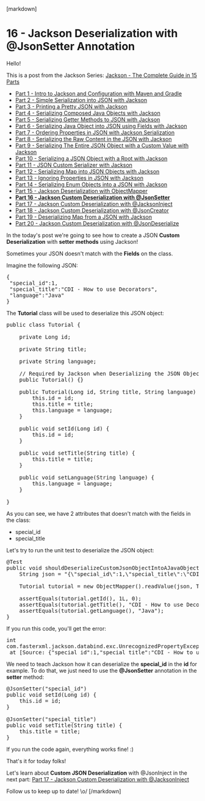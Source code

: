[markdown]
# 16 - Jackson Deserialization with @JsonSetter Annotation

Hello!

This is a post from the Jackson Series: [Jackson - The Complete Guide in 15 Parts](https://blog.hackingcode.io/jackson-java-tutorial-news-posts-videos)

- [Part 1 - Intro to Jackson and Configuration with Maven and Gradle](https://blog.hackingcode.io/jackson-java-tutorial-serialize-json-config-maven)
- [Part 2 - Simple Serialization into JSON with Jackson](https://blog.hackingcode.io/jackson-java-tutorial-serialization-to-json)
- [Part 3 - Printing a Pretty JSON with Jackson](https://blog.hackingcode.io/jackson-java-tutorial-serialization-to-pretty-json)
- [Part 4 - Serializing Composed Java Objects with Jackson](https://blog.hackingcode.io/jackson-java-tutorial-serialize-composed-java-object-to-json)
- [Part 5 - Serializing Getter Methods to JSON with Jackson](https://blog.hackingcode.io/jackson-java-tutorial-serialize-getter-methods-to-json)
- [Part 6 - Serializing Java Object into JSON using Fields with Jackson](https://blog.hackingcode.io/jackson-java-tutorial-serialize-fields-to-json)
- [Part 7 - Ordering Properties in JSON with Jackson Serialization](https://blog.hackingcode.io/jackson-java-tutorial-serialization-order-fields-to-json)
- [Part 8 - Serializing the Raw Content in the JSON with Jackson](https://blog.hackingcode.io/jackson-java-tutorial-serialize-raw-content-to-json)
- [Part 9 - Serializing The Entire JSON Object with a Custom Value with Jackson](https://blog.hackingcode.io/jackson-java-tutorial-custom-serialization-to-json)
- [Part 10 - Serializing a JSON Object with a Root with Jackson](https://blog.hackingcode.io/jackson-java-tutorial-serialize-json-with-root)
- [Part 11 - JSON Custom Serializer with Jackson](https://blog.hackingcode.io/jackson-java-tutorial-custom-serialization-to-json)
- [Part 12 - Serializing Map into JSON Objects with Jackson](https://blog.hackingcode.io/jackson-java-tutorial-serialize-map-to-json)
- [Part 13 - Ignoring Properties in JSON with Jackson](https://blog.hackingcode.io/jackson-java-tutorial-serialize-ignore-fields-to-json)
- [Part 14 - Serializing Enum Objects into a JSON with Jackson](https://blog.hackingcode.io/jackson-java-tutorial-serialize-enum-to-json)
- [Part 15 - Jackson Deserialization with ObjectMapper](https://blog.hackingcode.io/jackson-java-tutorial-deserialize-object-mapper-from-json)
- **[Part 16 - Jackson Custom Deserialization with @JsonSetter](https://blog.hackingcode.io/jackson-java-tutorial-deserialize-json-to-custom-field)**
- [Part 17 - Jackson Custom Deserialization with @JacksonInject](https://blog.hackingcode.io/jackson-java-tutorial-deserialize-json-injected-value)
- [Part 18 - Jackson Custom Deserialization with @JsonCreator](https://blog.hackingcode.io/jackson-java-tutorial-deserialize-json-to-custom-java-constructor)
- [Part 19 - Deserializing Map from a JSON with Jackson](https://blog.hackingcode.io/jackson-java-tutorial-deserialize-json-to-map)
- [Part 20 - Jackson Custom Deserialization with @JsonDeserialize](https://blog.hackingcode.io/jackson-java-tutorial-deserialize-json-with-custom-deserializer)

In the today's post we're going to see how to create a JSON **Custom Deserialization** with **setter methods** using Jackson!

Sometimes your JSON doesn't match with the **Fields** on the class.

Imagine the following JSON:

<pre class="lang:json">
{
 "special_id":1,
 "special_title":"CDI - How to use Decorators",
 "language":"Java"
}
</pre>

The **Tutorial** class will be used to deserialize this JSON object:

<pre class="lang:java">
public class Tutorial {

	private Long id;

	private String title;

	private String language;

	// Required by Jackson when Deserializing the JSON Object
	public Tutorial() {}

	public Tutorial(Long id, String title, String language) {
		this.id = id;
		this.title = title;
		this.language = language;
	}

	public void setId(Long id) {
		this.id = id;
	}

	public void setTitle(String title) {
		this.title = title;
	}

	public void setLanguage(String language) {
		this.language = language;
	}

}
</pre>

As you can see, we have 2 attributes that doesn't match with the fields in the class:

- special_id
- special_title

Let's try to run the unit test to deserialize the JSON object:

<pre class="lang:java">
@Test
public void shouldDeserializeCustomJsonObjectIntoAJavaObject() throws Exception {
	String json = "{\"special_id\":1,\"special_title\":\"CDI - How to use Decorators\",\"language\":\"Java\"}";

	Tutorial tutorial = new ObjectMapper().readValue(json, Tutorial.class);

	assertEquals(tutorial.getId(), 1L, 0);
	assertEquals(tutorial.getTitle(), "CDI - How to use Decorators");
	assertEquals(tutorial.getLanguage(), "Java");
}
</pre>

If you run this code, you'll get the error:

<pre highlight="false">int
com.fasterxml.jackson.databind.exc.UnrecognizedPropertyException: Unrecognized field "special_id" (class com.mastering.jackson.tutorial.model.Tutorial), not marked as ignorable (3 known properties: "title", "id", "language"])
 at [Source: {"special_id":1,"special_title":"CDI - How to use Decorators","language":"Java"}; line: 1, column: 16] (through reference chain: com.mastering.jackson.tutorial.model.Tutorial["special_id"])
</pre>

We need to teach Jackson how it can deserialize the **special_id** in the **id** for example. To do that, we just need to use the **@JsonSetter** annotation in the **setter** method:

<pre class="lang:java">
@JsonSetter("special_id")
public void setId(Long id) {
	this.id = id;
}

@JsonSetter("special_title")
public void setTitle(String title) {
	this.title = title;
}
</pre>

If you run the code again, everything works fine! :)

That's it for today folks!

Let's learn about **Custom JSON Deserialization** with @JsonInject in the next part: [Part 17 - Jackson Custom Deserialization with @JacksonInject](https://blog.hackingcode.io/jackson-java-tutorial-deserialize-json-injected-value)

Follow us to keep up to date! \o/
[/markdown]
